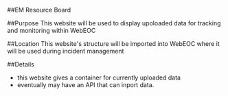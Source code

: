 ##EM Resource Board

##Purpose
This website will be used to display upoloaded data for tracking and monitoring within WebEOC

##Location
This website's structure will be imported into WebEOC where it will be used during incident management

##Details
* this website gives a container for currently uploaded data
* eventually may have an API that can inport data.  
